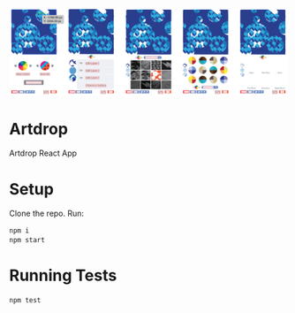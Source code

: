 ![Alt text](/artdrop-screenshot.png?raw=true "Screenshot")

Artdrop
=======

Artdrop React App

# Setup

Clone the repo.
Run:
```bash
npm i
npm start
```

# Running Tests

```bash
npm test
```
